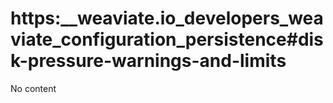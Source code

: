 # https:\_\_weaviate.io_developers_weaviate_configuration_persistence#disk-pressure-warnings-and-limits

No content
